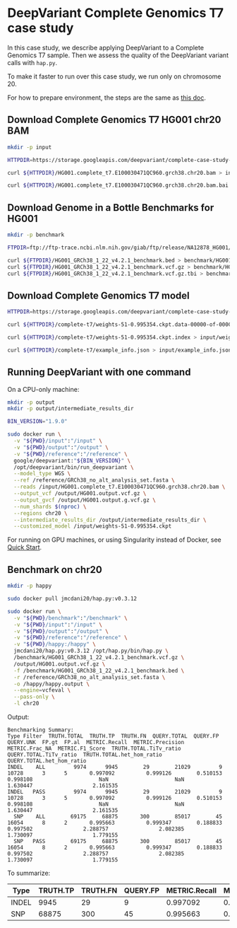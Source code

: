 # DeepVariant Complete Genomics T7 case study

In this case study, we describe applying DeepVariant to a Complete Genomics T7
sample.
Then we assess the quality of the DeepVariant variant calls with `hap.py`.

To make it faster to run over this case study, we run only on chromosome 20.

For how to prepare environment, the steps are the same as
[this doc](deepvariant-case-study.md).


## Download Complete Genomics T7 HG001 chr20 BAM

```bash
mkdir -p input

HTTPDIR=https://storage.googleapis.com/deepvariant/complete-case-study-testdata

curl ${HTTPDIR}/HG001.complete_t7.E100030471QC960.grch38.chr20.bam > input/HG001.complete_t7.E100030471QC960.grch38.chr20.bam

curl ${HTTPDIR}/HG001.complete_t7.E100030471QC960.grch38.chr20.bam.bai > input/HG001.complete_t7.E100030471QC960.grch38.chr20.bam.bai
```

## Download Genome in a Bottle Benchmarks for HG001

```bash
mkdir -p benchmark

FTPDIR=ftp://ftp-trace.ncbi.nlm.nih.gov/giab/ftp/release/NA12878_HG001/NISTv4.2.1/GRCh38

curl ${FTPDIR}/HG001_GRCh38_1_22_v4.2.1_benchmark.bed > benchmark/HG001_GRCh38_1_22_v4.2.1_benchmark.bed
curl ${FTPDIR}/HG001_GRCh38_1_22_v4.2.1_benchmark.vcf.gz > benchmark/HG001_GRCh38_1_22_v4.2.1_benchmark.vcf.gz
curl ${FTPDIR}/HG001_GRCh38_1_22_v4.2.1_benchmark.vcf.gz.tbi > benchmark/HG001_GRCh38_1_22_v4.2.1_benchmark.vcf.gz.tbi
```

## Download Complete Genomics T7 model

```bash
HTTPDIR=https://storage.googleapis.com/deepvariant/complete-case-study-testdata

curl ${HTTPDIR}/complete-t7/weights-51-0.995354.ckpt.data-00000-of-00001 > input/weights-51-0.995354.ckpt.data-00000-of-00001

curl ${HTTPDIR}/complete-t7/weights-51-0.995354.ckpt.index > input/weights-51-0.995354.ckpt.index

curl ${HTTPDIR}/complete-t7/example_info.json > input/example_info.json
```

## Running DeepVariant with one command

On a CPU-only machine:

```bash
mkdir -p output
mkdir -p output/intermediate_results_dir

BIN_VERSION="1.9.0"

sudo docker run \
  -v "${PWD}/input":"/input" \
  -v "${PWD}/output":"/output" \
  -v "${PWD}/reference":"/reference" \
  google/deepvariant:"${BIN_VERSION}" \
  /opt/deepvariant/bin/run_deepvariant \
  --model_type WGS \
  --ref /reference/GRCh38_no_alt_analysis_set.fasta \
  --reads /input/HG001.complete_t7.E100030471QC960.grch38.chr20.bam \
  --output_vcf /output/HG001.output.vcf.gz \
  --output_gvcf /output/HG001.output.g.vcf.gz \
  --num_shards $(nproc) \
  --regions chr20 \
  --intermediate_results_dir /output/intermediate_results_dir \
  --customized_model /input/weights-51-0.995354.ckpt
```

For running on GPU machines, or using Singularity instead of Docker, see
[Quick Start](deepvariant-quick-start.md).

## Benchmark on chr20

```bash
mkdir -p happy

sudo docker pull jmcdani20/hap.py:v0.3.12

sudo docker run \
  -v "${PWD}/benchmark":"/benchmark" \
  -v "${PWD}/input":"/input" \
  -v "${PWD}/output":"/output" \
  -v "${PWD}/reference":"/reference" \
  -v "${PWD}/happy:/happy" \
  jmcdani20/hap.py:v0.3.12 /opt/hap.py/bin/hap.py \
  /benchmark/HG001_GRCh38_1_22_v4.2.1_benchmark.vcf.gz \
  /output/HG001.output.vcf.gz \
  -f /benchmark/HG001_GRCh38_1_22_v4.2.1_benchmark.bed \
  -r /reference/GRCh38_no_alt_analysis_set.fasta \
  -o /happy/happy.output \
  --engine=vcfeval \
  --pass-only \
  -l chr20
```

Output:

```
Benchmarking Summary:
Type Filter  TRUTH.TOTAL  TRUTH.TP  TRUTH.FN  QUERY.TOTAL  QUERY.FP  QUERY.UNK  FP.gt  FP.al  METRIC.Recall  METRIC.Precision  METRIC.Frac_NA  METRIC.F1_Score  TRUTH.TOTAL.TiTv_ratio  QUERY.TOTAL.TiTv_ratio  TRUTH.TOTAL.het_hom_ratio  QUERY.TOTAL.het_hom_ratio
INDEL    ALL         9974      9945        29        21029         9      10728      3      5       0.997092          0.999126        0.510153         0.998108                     NaN                     NaN                   1.630447                   2.161535
INDEL   PASS         9974      9945        29        21029         9      10728      3      5       0.997092          0.999126        0.510153         0.998108                     NaN                     NaN                   1.630447                   2.161535
  SNP    ALL        69175     68875       300        85017        45      16054      8      2       0.995663          0.999347        0.188833         0.997502                2.288757                2.082385                   1.730097                   1.779155
  SNP   PASS        69175     68875       300        85017        45      16054      8      2       0.995663          0.999347        0.188833         0.997502                2.288757                2.082385                   1.730097                   1.779155
```

To summarize:

| Type  | TRUTH.TP | TRUTH.FN | QUERY.FP | METRIC.Recall | METRIC.Precision | METRIC.F1_Score |
| ----- | -------- | -------- | -------- | ------------- | ---------------- | --------------- |
| INDEL | 9945     | 29       | 9        | 0.997092      | 0.999126         | 0.998108        |
| SNP   | 68875    | 300      | 45       | 0.995663      | 0.999347         | 0.997502        |

